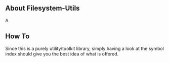 ## About Filesystem-Utils
A

## How To
Since this is a purely utility/toolkit library, simply having a look at the symbol index should give you the best idea of what is offered.
